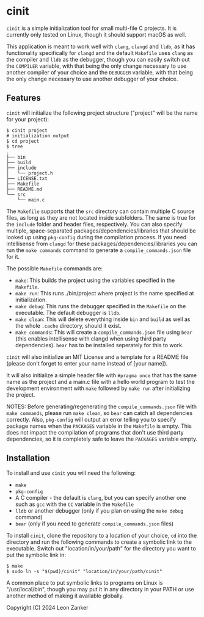 # cinit

`cinit` is a simple initialization tool for small multi-file C projects. It is currently only tested on Linux, though it should support macOS as well.

This application is meant to work well with `clang`, `clangd` and `lldb`, as it has functionality specifically for `clangd` and the default `Makefile` uses `clang` as the compiler and `lldb` as the debugger, though you can easily switch out the `COMPILER` variable, with that being the only change necessary to use another compiler of your choice and the `DEBUGGER` variable, with that being the only change necessary to use another debugger of your choice.

## Features

`cinit` will initialize the following project structure ("project" will be the name for your project):

``` shell
$ cinit project
# initialization output
$ cd project
$ tree
.
├── bin
├── build
├── include
│   └── project.h
├── LICENSE.txt
├── Makefile
├── README.md
└── src
    └── main.c
```

The `Makefile` supports that the `src` directory can contain multiple C source files, as long as they are not located inside subfolders. The same is true for the `include` folder and header files, respectively. You can also specify multiple, space-separated packages/dependencies/libraries that should be looked up using `pkg-config` during the compilation process. If you need intellisense from `clangd` for these packages/dependencies/libraries you can run the `make commands` command to generate a `compile_commands.json` file for it.

The possible `Makefile` commands are:

- `make`: This builds the project using the variables specified in the `Makefile`.
- `make run`: This runs ./bin/project where project is the name specified at initialization.
- `make debug`: This runs the debugger specified in the `Makefile` on the executable. The default debugger is `lldb`.
- `make clean`: This will delete everything inside `bin` and `build` as well as the whole `.cache` directory, should it exist.
- `make commands`: This will create a `compile_commands.json` file using `bear` (this enables intellisense with clangd when using third party dependencies). `bear` has to be installed seperately for this to work.

`cinit` will also initialize an MIT License and a template for a README file (please don't forget to enter your name instead of [your name]).

It will also initialize a simple header file with `#pragma once` that has the same name as the project and a main.c file with a hello world program to test the development environment with `make` followed by `make run` after initializing the project.

NOTES: Before generating/regenerating the `compile_commands.json` file with `make commands`, please run `make clean`, so `bear` can catch all dependencies correctly. Also, `pkg-config` will output an error telling you to specify package names when the `PACKAGES` variable in the `Makefile` is empty. This does not impact the compilation of programs that don't use third party dependencies, so it is completely safe to leave the `PACKAGES` variable empty.

## Installation

To install and use `cinit` you will need the following:

- `make`
- `pkg-config`
- A C compiler - the default is `clang`, but you can specify another one such as `gcc` with the `CC` variable in the `Makefile`
- `lldb` or another debugger (only if you plan on using the `make debug` command)
- `bear` (only if you need to generate `compile_commands.json` files)

To install `cinit`, clone the repository to a location of your choice, `cd` into the directory and run the following commands to create a symbolic link to the executable. Switch out "location/in/your/path" for the directory you want to put the symbolic link in:

```shell
$ make
$ sudo ln -s "$(pwd)/cinit" "location/in/your/path/cinit"
```

A common place to put symbolic links to programs on Linux is "/usr/local/bin", though you may put it in any directory in your PATH or use another method of making it available globally.

Copyright (C) 2024 Leon Zanker
